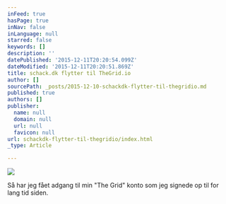 ```yaml
---
inFeed: true
hasPage: true
inNav: false
inLanguage: null
starred: false
keywords: []
description: ''
datePublished: '2015-12-11T20:20:54.099Z'
dateModified: '2015-12-11T20:20:51.869Z'
title: schack.dk flytter til TheGrid.io
author: []
sourcePath: _posts/2015-12-10-schackdk-flytter-til-thegridio.md
published: true
authors: []
publisher:
  name: null
  domain: null
  url: null
  favicon: null
url: schackdk-flytter-til-thegridio/index.html
_type: Article

---
```

![](https://the-grid-user-content.s3-us-west-2.amazonaws.com/2e1b7927-cddc-4880-b0e0-57f6ba2731d3.png)

Så har jeg fået adgang til min "The Grid" konto som jeg signede op til for lang tid siden.